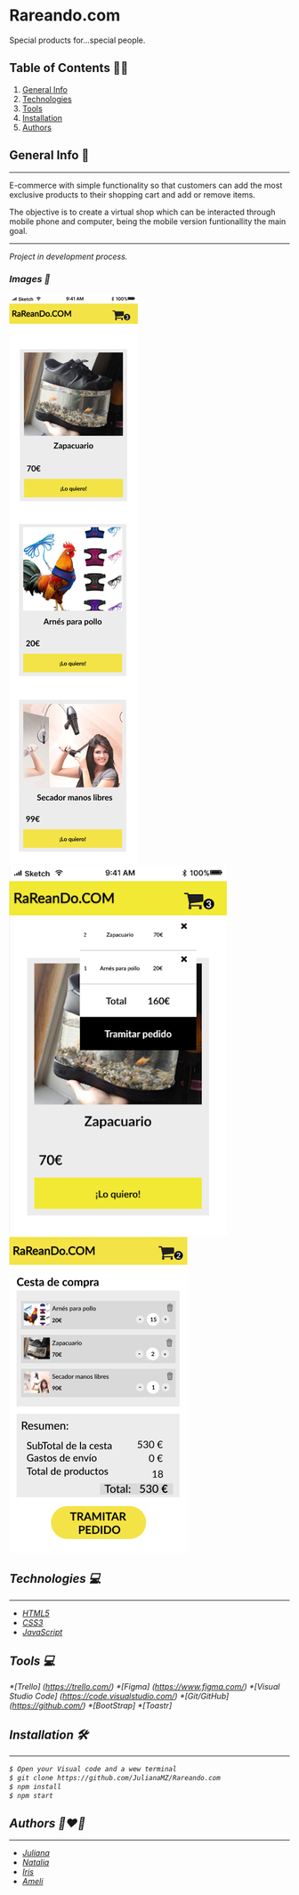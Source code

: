 # Rareando.com

Special products for...special people.

## Table of Contents :technologist:
1. [General Info](#general-info)
2. [Technologies](#technologies)
3. [Tools](#tools)
4. [Installation](#installation)
5. [Authors](#authors)



## General Info  :space_invader:
***
E-commerce with simple functionality so that customers can add the most exclusive products to their shopping cart and add or remove items.
 <p>The objective is to create a virtual shop which can be interacted through mobile phone and computer, being the mobile version funtionallity the main goal.</p>

 ***

 <i>Project in development process.<i>

 
### Images :iphone:
![Image text](/images/README-shop.jpg.jpg)
![Image text](/images/README-cart.icon.jpg)
![Image text](images/README-cart.jpg)

 
## Technologies :computer:
***
 * [HTML5](https://openwebinars.net/blog/que-es-html5/)
 * [CSS3](https://openwebinars.net/blog/que-es-css3/)
 * [JavaScript](https://www.javascript.com/)
 
 
## Tools :computer:
  *[Trello] (https://trello.com/)
  *[Figma] (https://www.figma.com/)
  *[Visual Studio Code] (https://code.visualstudio.com/)
  *[Git/GitHub] (https://github.com/)
  *[BootStrap]
  *[Toastr]

 
 
## Installation :hammer_and_wrench:
***
```
$ Open your Visual code and a wew terminal
$ git clone https://github.com/JulianaMZ/Rareando.com
$ npm install
$ npm start
```


## Authors :couple_with_heart_woman_woman:
***
* [Juliana](https://github.com/JulianaMZ)
* [Natalia](https://github.com/NataliaVorobyeva)
* [Iris](https://github.com/mauisiri)
* [Ameli](https://github.com/AmelieLT)



